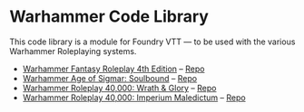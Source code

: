 # Warhammer Code Library

This code library is a module for Foundry VTT — to be used with the various Warhammer Roleplaying systems.

- [Warhammer Fantasy Roleplay 4th Edition](https://foundryvtt.com/packages/wfrp4e) – [Repo](https://github.com/moo-man/WFRP4e-FoundryVTT)
- [Warhammer Age of Sigmar: Soulbound](https://foundryvtt.com/packages/age-of-sigmar-soulbound) – [Repo](https://github.com/moo-man/AoS-Soulbound-FoundryVTT)
- [Warhammer Roleplay 40,000: Wrath & Glory](https://foundryvtt.com/packages/wrath-and-glory) – [Repo](https://github.com/moo-man/WrathAndGlory-FoundryVTT)
- [Warhammer Roleplay 40,000: Imperium Maledictum](https://foundryvtt.com/packages/impmal) – [Repo](https://github.com/moo-man/ImpMal-FoundryVTT)
